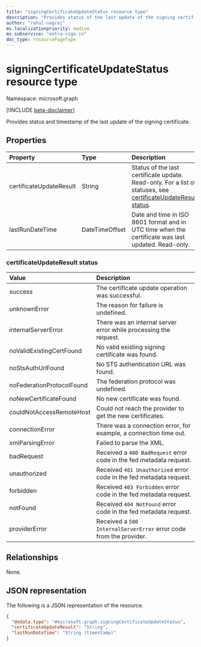 ```yaml
---
title: "signingCertificateUpdateStatus resource type"
description: "Provides status of the last update of the signing certificate."
author: "rahul-nagraj"
ms.localizationpriority: medium
ms.subservice: "entra-sign-in"
doc_type: resourcePageType
---
```


# signingCertificateUpdateStatus resource type

Namespace: microsoft.graph

[!INCLUDE [beta-disclaimer](../../includes/beta-disclaimer.md)]

Provides status and timestamp of the last update of the signing certificate. 

## Properties
|Property|Type|Description|
|:---|:---|:---|
|certificateUpdateResult|String|Status of the last certificate update. Read-only. For a list of statuses, see [certificateUpdateResult status](#certificateupdateresult-status).|
|lastRunDateTime|DateTimeOffset|Date and time in ISO 8601 format and in UTC time when the certificate was last updated. Read-only. |

### certificateUpdateResult status
| Value | Description |
| :--- | :--- |
|success|The certificate update operation was successful.|
|unknownError|The reason for failure is undefined.|
|internalServerError|There was an internal server error while processing the request.|
|noValidExistingCertFound|No valid existing signing certificate was found.|
|noStsAuthUrlFound|No STS authentication URL was found.|
|noFederationProtocolFound|The federation protocol was undefined.|
|noNewCertificateFound|No new certificate was found.|
|couldNotAccessRemoteHost|Could not reach the provider to get the new certificates.|
|connectionError|There was a connection error, for example, a connection time out.|
|xmlParsingError|Failed to parse the XML.|
|badRequest|Received a `400 BadRequest` error code in the fed metadata request.|
|unauthorized|Received `401 Unauthorized` error code in the fed metadata request.|
|forbidden|Received `403 Forbidden` error code in the fed metadata request.|
|notFound|Received `404 NotFound` error code in the fed metadata request.|
|providerError|Received a `500 InternalServerError` error code from the provider.|


## Relationships
None.

## JSON representation
The following is a JSON representation of the resource.
<!-- {
  "blockType": "resource",
  "@odata.type": "microsoft.graph.signingCertificateUpdateStatus"
}
-->
``` json
{
  "@odata.type": "#microsoft.graph.signingCertificateUpdateStatus",
  "certificateUpdateResult": "String",
  "lastRunDateTime": "String (timestamp)"
}
```

